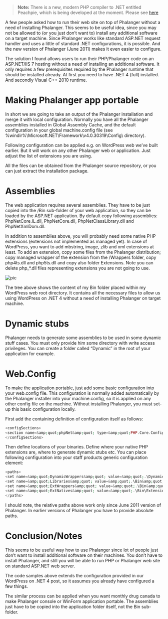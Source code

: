 > **Note:** There is a new, modern PHP compiler to .NET entitled Peachpie, which is being developed at the moment. Please see [here](www.github.com/iolevel/peachpie)

A few people asked how to run their web site on top of Phalanger without a need of installing Phalanger. This seems to be useful idea, since you may not be allowed to (or you just don’t want to) install any additional software on a target machine. Since Phalanger works like standard ASP.NET request handler and uses a little of standard .NET configurations, it is possible. And the new version of Phalanger (June 2011) makes it even easier to configure.

The solution I found allows users to run their PHP/Phalanger code on an ASP.NET/IIS 7 hosting without a need of installing an additional software. It only requires a few prerequisites required by the Phalanger runtime that should be installed already. At first you need to have .NET 4 (full) installed. And secondly Visual C++ 2010 runtime.

# Making Phalanger app portable

In short we are going to take an output of the Phalanger installation and merge it with local configuration. Normally you have all the Phalanger assemblies installed in Global Assembly Cache, and the default configuration in your global machine.config file (see %windir%\Microsoft.NET\Framework\v4.0.30319\Config\ directory).

Following configuration can be applied e.g. on WordPress web we’ve built earlier. But it will work on any other Phalanger web or application. Just adjust the list of extensions you are using.

All the files can be obtained from the Phalanger source repository, or you can just extract the installation package.

# Assemblies

The web application requires several assemblies. They have to be just copied into the /Bin sub-folder of your web application, so they can be loaded by the ASP.NET application. By default copy following assemblies: PhpNetCore.IL.dll, PhpNetCore.dll, PhpNetClassLibrary.dll and PhpNetXmlDom.dll.

In addition to assemblies above, you will probably need some native PHP extensions (extensions not implemented as managed yet). In case of WordPress, you want to add mbstring, image, zlib and xml extensions at least. To add an extension, copy some files from the Phalanger distribution; copy managed wrapper of the extension from the /Wrappers folder, copy php4ts.dll and php5ts.dll and copy also folder Extensions. Note you can delete php_*.dll files representing extensions you are not going to use.

![pic](https://github.com/bfistein/Phalanger/blob/master/docs/blog/standalone-wordpress-bin-folderpng.png)

The tree above shows the content of my Bin folder placed within my WordPress web root directory. It contains all the necessary files to allow us using WordPress on .NET 4 without a need of installing Phalanger on target machine.

# Dynamic stubs

Phalanger needs to generate some assemblies to be used in some dynamic stuff cases. You must only provide him some directory with write access privileges. You can create a folder called “Dynamic” in the root of your application for example.

# Web.Config

To make the application portable, just add some basic configuration into your web.config file. This configuration is normally added automatically by the Phalanger installer into your machine.config, so it is applied on any other config file on the machine. Without installing Phalanger, you must set-up this basic configuration locally.

First add the <configSection> containing definition of <phpNet> configuration itself as follows:

```php
<configSections>
<section name=&amp;quot;phpNet&amp;quot; type=&amp;quot;PHP.Core.ConfigurationSectionHandler, PhpNetCore, Version=2.1.0.0, Culture=neutral, PublicKeyToken=0a8e8c4c76728c71&amp;quot; //>
</configSections>
```

Then define locations of your binaries. Define where your native PHP extensions are, where to generate dynamic stubs etc. You can place following configuration into your staff products generic <phpNet> configuration element:

```php
<paths>
<set name=&amp;quot;DynamicWrappers&amp;quot; value=&amp;quot;.\Dynamic&amp;quot;/>
<set name=&amp;quot;Libraries&amp;quot; value=&amp;quot;.\Bin&amp;quot;/>
<set name=&amp;quot;ExtWrappers&amp;quot; value=&amp;quot;.\Bin&amp;quot;/>
<set name=&amp;quot;ExtNatives&amp;quot; value=&amp;quot;.\Bin\Extensions&amp;quot;/>
</paths>
```

I should note, the relative paths above work only since June 2011 version of Phalanger. In earlier versions of Phalanger you have to provide absolute paths.

# Conclusion/Notes

This seems to be useful way how to use Phalanger since lot of people just don’t want to install additional software on their machines. You don’t have to install Phalanger, and still you will be able to run PHP or Phalanger web site on standard ASP.NET web server.

The code samples above extends the configuration provided in our WordPress on .NET 4 post, so it assumes you already have configured a few things.

The similar process can be applied when you want monthly drug canada to make Phalanger console or WinForm application portable. The assemblies just have to be copied into the application folder itself, not the Bin sub-folder.
